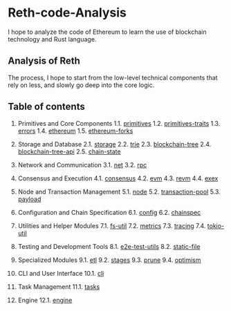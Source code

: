 # Reth-code-Analysis

I hope to analyze the code of Ethereum to learn the use of blockchain technology and Rust language.

## Analysis of Reth

The process, I hope to start from the low-level technical components that rely on less, and slowly go deep into the core logic.

## Table of contents

1. Primitives and Core Components
   1.1. [primitives](primitives.md)
   1.2. [primitives-traits](primitives-traits.md)
   1.3. [errors](errors.md)
   1.4. [ethereum](ethereum.md)
   1.5. [ethereum-forks](ethereum-forks.md)

2. Storage and Database
   2.1. [storage](storage.md)
   2.2. [trie](trie.md)
   2.3. [blockchain-tree](blockchain-tree.md)
   2.4. [blockchain-tree-api](blockchain-tree-api.md)
   2.5. [chain-state](chain-state.md)

3. Network and Communication
   3.1. [net](net.md)
   3.2. [rpc](rpc.md)

4. Consensus and Execution
   4.1. [consensus](consensus.md)
   4.2. [evm](evm.md)
   4.3. [revm](revm.md)
   4.4. [exex](exex.md)

5. Node and Transaction Management
   5.1. [node](node.md)
   5.2. [transaction-pool](transaction-pool.md)
   5.3. [payload](payload.md)

6. Configuration and Chain Specification
   6.1. [config](config.md)
   6.2. [chainspec](chainspec.md)

7. Utilities and Helper Modules
   7.1. [fs-util](fs-util.md)
   7.2. [metrics](metrics.md)
   7.3. [tracing](tracing.md)
   7.4. [tokio-util](tokio-util.md)

8. Testing and Development Tools
   8.1. [e2e-test-utils](e2e-test-utils.md)
   8.2. [static-file](static-file.md)

9. Specialized Modules
   9.1. [etl](etl.md)
   9.2. [stages](stages.md)
   9.3. [prune](prune.md)
   9.4. [optimism](optimism.md)

10. CLI and User Interface
    10.1. [cli](cli.md)

11. Task Management
    11.1. [tasks](tasks.md)

12. Engine
    12.1. [engine](engine.md)
